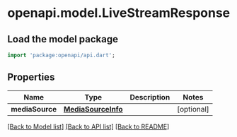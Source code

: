 # openapi.model.LiveStreamResponse

## Load the model package
```dart
import 'package:openapi/api.dart';
```

## Properties
Name | Type | Description | Notes
------------ | ------------- | ------------- | -------------
**mediaSource** | [**MediaSourceInfo**](MediaSourceInfo.md) |  | [optional] 

[[Back to Model list]](../README.md#documentation-for-models) [[Back to API list]](../README.md#documentation-for-api-endpoints) [[Back to README]](../README.md)


